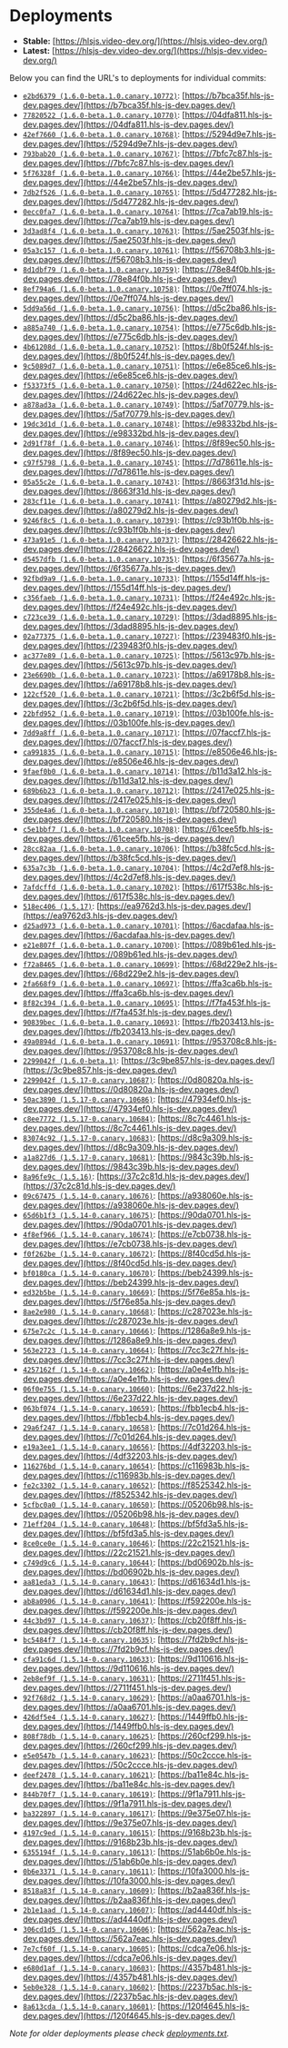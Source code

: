 # Deployments

- **Stable:** [https://hlsjs.video-dev.org/](https://hlsjs.video-dev.org/)
- **Latest:** [https://hlsjs-dev.video-dev.org/](https://hlsjs-dev.video-dev.org/)

Below you can find the URL's to deployments for individual commits:

- [`e2bd6379 (1.6.0-beta.1.0.canary.10772)`](https://github.com/video-dev/hls.js/commit/e2bd63791a48d9ebca2f2d740819da6b6bfa4835): [https://b7bca35f.hls-js-dev.pages.dev/](https://b7bca35f.hls-js-dev.pages.dev/)
- [`77820522 (1.6.0-beta.1.0.canary.10770)`](https://github.com/video-dev/hls.js/commit/77820522f3cfbb583ae6bc3715ef511e88a58c74): [https://04dfa811.hls-js-dev.pages.dev/](https://04dfa811.hls-js-dev.pages.dev/)
- [`42ef7660 (1.6.0-beta.1.0.canary.10768)`](https://github.com/video-dev/hls.js/commit/42ef7660837b08dd13ede0abefbc36e4caece332): [https://5294d9e7.hls-js-dev.pages.dev/](https://5294d9e7.hls-js-dev.pages.dev/)
- [`793bab20 (1.6.0-beta.1.0.canary.10767)`](https://github.com/video-dev/hls.js/commit/793bab208c4e9686f3e4754465f1226ce3be3379): [https://7bfc7c87.hls-js-dev.pages.dev/](https://7bfc7c87.hls-js-dev.pages.dev/)
- [`5f76328f (1.6.0-beta.1.0.canary.10766)`](https://github.com/video-dev/hls.js/commit/5f76328f5d24dec7e87f625662eb7915520cd01a): [https://44e2be57.hls-js-dev.pages.dev/](https://44e2be57.hls-js-dev.pages.dev/)
- [`7db2f526 (1.6.0-beta.1.0.canary.10765)`](https://github.com/video-dev/hls.js/commit/7db2f5263ef707b3c9e4ec5dc9a0df56e03fe922): [https://5d477282.hls-js-dev.pages.dev/](https://5d477282.hls-js-dev.pages.dev/)
- [`0ecc0fa7 (1.6.0-beta.1.0.canary.10764)`](https://github.com/video-dev/hls.js/commit/0ecc0fa771a25b9d6f3fcaf3437f7d07dd6606c4): [https://7ca7ab19.hls-js-dev.pages.dev/](https://7ca7ab19.hls-js-dev.pages.dev/)
- [`3d3ad8f4 (1.6.0-beta.1.0.canary.10763)`](https://github.com/video-dev/hls.js/commit/3d3ad8f4f543ce9b40162568cd685f12226526fe): [https://5ae2503f.hls-js-dev.pages.dev/](https://5ae2503f.hls-js-dev.pages.dev/)
- [`05a3c157 (1.6.0-beta.1.0.canary.10761)`](https://github.com/video-dev/hls.js/commit/05a3c1579e8e4b656675462d6adea3b615471bd1): [https://f56708b3.hls-js-dev.pages.dev/](https://f56708b3.hls-js-dev.pages.dev/)
- [`8d1dbf79 (1.6.0-beta.1.0.canary.10759)`](https://github.com/video-dev/hls.js/commit/8d1dbf79fc3f843fa4842d9c7df11ab8c3d54ab5): [https://78e84f0b.hls-js-dev.pages.dev/](https://78e84f0b.hls-js-dev.pages.dev/)
- [`8ef794a6 (1.6.0-beta.1.0.canary.10758)`](https://github.com/video-dev/hls.js/commit/8ef794a67db66141f559dd01e0eed59661ba4235): [https://0e7ff074.hls-js-dev.pages.dev/](https://0e7ff074.hls-js-dev.pages.dev/)
- [`5dd9a56d (1.6.0-beta.1.0.canary.10756)`](https://github.com/video-dev/hls.js/commit/5dd9a56dd492a834b86fab05c65dd150ecb2dd43): [https://d5c2ba86.hls-js-dev.pages.dev/](https://d5c2ba86.hls-js-dev.pages.dev/)
- [`a885a740 (1.6.0-beta.1.0.canary.10754)`](https://github.com/video-dev/hls.js/commit/a885a740371257fcc32bf4a13e9f1e7d6a9a1d2c): [https://e775c6db.hls-js-dev.pages.dev/](https://e775c6db.hls-js-dev.pages.dev/)
- [`4b61208d (1.6.0-beta.1.0.canary.10752)`](https://github.com/video-dev/hls.js/commit/4b61208d181eed0327d2dec218b66ae2900a2bf8): [https://8b0f524f.hls-js-dev.pages.dev/](https://8b0f524f.hls-js-dev.pages.dev/)
- [`9c5089d7 (1.6.0-beta.1.0.canary.10751)`](https://github.com/video-dev/hls.js/commit/9c5089d7e7e4874e4443d34afb5e5e57c3837f7c): [https://e6e85ce6.hls-js-dev.pages.dev/](https://e6e85ce6.hls-js-dev.pages.dev/)
- [`f53373f5 (1.6.0-beta.1.0.canary.10750)`](https://github.com/video-dev/hls.js/commit/f53373f586362a8ca2d764d14794ad4e1a4d576e): [https://24d622ec.hls-js-dev.pages.dev/](https://24d622ec.hls-js-dev.pages.dev/)
- [`a878ad3a (1.6.0-beta.1.0.canary.10749)`](https://github.com/video-dev/hls.js/commit/a878ad3a809e7a4fa93abfab052ef8b4316a4194): [https://5af70779.hls-js-dev.pages.dev/](https://5af70779.hls-js-dev.pages.dev/)
- [`19dc3d1d (1.6.0-beta.1.0.canary.10748)`](https://github.com/video-dev/hls.js/commit/19dc3d1d1ee732300b9d764ff06f32becd99db54): [https://e98332bd.hls-js-dev.pages.dev/](https://e98332bd.hls-js-dev.pages.dev/)
- [`2d91f78f (1.6.0-beta.1.0.canary.10746)`](https://github.com/video-dev/hls.js/commit/2d91f78f732730800e8bdd89b1a7ed86b012a40e): [https://8f89ec50.hls-js-dev.pages.dev/](https://8f89ec50.hls-js-dev.pages.dev/)
- [`c97f5798 (1.6.0-beta.1.0.canary.10745)`](https://github.com/video-dev/hls.js/commit/c97f57981c5a04d2ced7fe4a606bfa3a0e65c1d6): [https://7d78611e.hls-js-dev.pages.dev/](https://7d78611e.hls-js-dev.pages.dev/)
- [`05a55c2e (1.6.0-beta.1.0.canary.10743)`](https://github.com/video-dev/hls.js/commit/05a55c2eefa1c605dbb91861c8748bf8294b0565): [https://8663f31d.hls-js-dev.pages.dev/](https://8663f31d.hls-js-dev.pages.dev/)
- [`283cf11e (1.6.0-beta.1.0.canary.10741)`](https://github.com/video-dev/hls.js/commit/283cf11e5149715cd728a20d5bfba25f2976af53): [https://a80279d2.hls-js-dev.pages.dev/](https://a80279d2.hls-js-dev.pages.dev/)
- [`9246f8c5 (1.6.0-beta.1.0.canary.10739)`](https://github.com/video-dev/hls.js/commit/9246f8c5c69f1df332a584fb02674ac645351918): [https://c93b1f0b.hls-js-dev.pages.dev/](https://c93b1f0b.hls-js-dev.pages.dev/)
- [`473a91e5 (1.6.0-beta.1.0.canary.10737)`](https://github.com/video-dev/hls.js/commit/473a91e5c5459c98972272c4cc14bcf8e96665c8): [https://28426622.hls-js-dev.pages.dev/](https://28426622.hls-js-dev.pages.dev/)
- [`d5457dfb (1.6.0-beta.1.0.canary.10735)`](https://github.com/video-dev/hls.js/commit/d5457dfb7b7771ac17bcc9cabe7b638c348d74dd): [https://6f35677a.hls-js-dev.pages.dev/](https://6f35677a.hls-js-dev.pages.dev/)
- [`92fbd9a9 (1.6.0-beta.1.0.canary.10733)`](https://github.com/video-dev/hls.js/commit/92fbd9a9d980c4c7d68ebce939f3c00ed372dc63): [https://155d14ff.hls-js-dev.pages.dev/](https://155d14ff.hls-js-dev.pages.dev/)
- [`c356faeb (1.6.0-beta.1.0.canary.10731)`](https://github.com/video-dev/hls.js/commit/c356faeb5efefffd4aa653cd0364ec9f2a868a69): [https://f24e492c.hls-js-dev.pages.dev/](https://f24e492c.hls-js-dev.pages.dev/)
- [`c723ce39 (1.6.0-beta.1.0.canary.10729)`](https://github.com/video-dev/hls.js/commit/c723ce391aba7cc0a1e8a15719da5848b9bd1c21): [https://3dad8895.hls-js-dev.pages.dev/](https://3dad8895.hls-js-dev.pages.dev/)
- [`02a77375 (1.6.0-beta.1.0.canary.10727)`](https://github.com/video-dev/hls.js/commit/02a77375f541842fe5c07a35853b3a6117ef8edd): [https://239483f0.hls-js-dev.pages.dev/](https://239483f0.hls-js-dev.pages.dev/)
- [`ac377e89 (1.6.0-beta.1.0.canary.10725)`](https://github.com/video-dev/hls.js/commit/ac377e89849ceb1f6ddb4b69fefc4cdc346351f0): [https://5613c97b.hls-js-dev.pages.dev/](https://5613c97b.hls-js-dev.pages.dev/)
- [`23e6690b (1.6.0-beta.1.0.canary.10723)`](https://github.com/video-dev/hls.js/commit/23e6690bb3c68aa229e88f24a40826e92b758194): [https://a69178b8.hls-js-dev.pages.dev/](https://a69178b8.hls-js-dev.pages.dev/)
- [`122cf520 (1.6.0-beta.1.0.canary.10721)`](https://github.com/video-dev/hls.js/commit/122cf52097a6341b5f1f5797fc47d6d8e1e38044): [https://3c2b6f5d.hls-js-dev.pages.dev/](https://3c2b6f5d.hls-js-dev.pages.dev/)
- [`22bfd952 (1.6.0-beta.1.0.canary.10719)`](https://github.com/video-dev/hls.js/commit/22bfd952e988f5c333b30d231aa33d880f500c02): [https://03b100fe.hls-js-dev.pages.dev/](https://03b100fe.hls-js-dev.pages.dev/)
- [`7dd9a8ff (1.6.0-beta.1.0.canary.10717)`](https://github.com/video-dev/hls.js/commit/7dd9a8ff3ef6cfba0b4e9a1caf45a15137bcf73e): [https://07faccf7.hls-js-dev.pages.dev/](https://07faccf7.hls-js-dev.pages.dev/)
- [`ca991835 (1.6.0-beta.1.0.canary.10715)`](https://github.com/video-dev/hls.js/commit/ca9918356cbffe44f7f41f7c9e71a890e018c805): [https://e8506e46.hls-js-dev.pages.dev/](https://e8506e46.hls-js-dev.pages.dev/)
- [`9faef0b0 (1.6.0-beta.1.0.canary.10714)`](https://github.com/video-dev/hls.js/commit/9faef0b0b78f3c18a3c98f3d13114f8d26035985): [https://b11d3a12.hls-js-dev.pages.dev/](https://b11d3a12.hls-js-dev.pages.dev/)
- [`689b6b23 (1.6.0-beta.1.0.canary.10712)`](https://github.com/video-dev/hls.js/commit/689b6b234c5694ac55d3aae960fc399bd844e1e0): [https://2417e025.hls-js-dev.pages.dev/](https://2417e025.hls-js-dev.pages.dev/)
- [`355de4a6 (1.6.0-beta.1.0.canary.10710)`](https://github.com/video-dev/hls.js/commit/355de4a6fd74281e3c300d1a8d1dad1107966cf8): [https://bf720580.hls-js-dev.pages.dev/](https://bf720580.hls-js-dev.pages.dev/)
- [`c5e1bbf7 (1.6.0-beta.1.0.canary.10708)`](https://github.com/video-dev/hls.js/commit/c5e1bbf7e8ba78199954eff1c0823d481cf32075): [https://61cee5fb.hls-js-dev.pages.dev/](https://61cee5fb.hls-js-dev.pages.dev/)
- [`28cc82aa (1.6.0-beta.1.0.canary.10706)`](https://github.com/video-dev/hls.js/commit/28cc82aa5b36705f62a1b3b0e273b41dcdde0e1e): [https://b38fc5cd.hls-js-dev.pages.dev/](https://b38fc5cd.hls-js-dev.pages.dev/)
- [`635a7c3b (1.6.0-beta.1.0.canary.10704)`](https://github.com/video-dev/hls.js/commit/635a7c3b065c6013831a3b1ffe8f23f4103698e4): [https://4c2d7ef8.hls-js-dev.pages.dev/](https://4c2d7ef8.hls-js-dev.pages.dev/)
- [`7afdcffd (1.6.0-beta.1.0.canary.10702)`](https://github.com/video-dev/hls.js/commit/7afdcffd3be1af57ea146a37a19d3ef6de7d5d5e): [https://617f538c.hls-js-dev.pages.dev/](https://617f538c.hls-js-dev.pages.dev/)
- [`518ec406 (1.5.17)`](https://github.com/video-dev/hls.js/commit/518ec40621c4affd27a4f385c1701d1662269e32): [https://ea9762d3.hls-js-dev.pages.dev/](https://ea9762d3.hls-js-dev.pages.dev/)
- [`d25ad973 (1.6.0-beta.1.0.canary.10701)`](https://github.com/video-dev/hls.js/commit/d25ad973048317445e4cacffad16bd637e450c0e): [https://6acdafaa.hls-js-dev.pages.dev/](https://6acdafaa.hls-js-dev.pages.dev/)
- [`e21e807f (1.6.0-beta.1.0.canary.10700)`](https://github.com/video-dev/hls.js/commit/e21e807fe38da8061855988605a48aa94d2f2f6d): [https://089b61ed.hls-js-dev.pages.dev/](https://089b61ed.hls-js-dev.pages.dev/)
- [`f72a8465 (1.6.0-beta.1.0.canary.10699)`](https://github.com/video-dev/hls.js/commit/f72a846516ab643b2ba9f82de4bfeb7b3c0ab51c): [https://68d229e2.hls-js-dev.pages.dev/](https://68d229e2.hls-js-dev.pages.dev/)
- [`2fa668f9 (1.6.0-beta.1.0.canary.10697)`](https://github.com/video-dev/hls.js/commit/2fa668f9978673f86f6020dfe7bbc24c748f46e3): [https://ffa3ca6b.hls-js-dev.pages.dev/](https://ffa3ca6b.hls-js-dev.pages.dev/)
- [`8f82c394 (1.6.0-beta.1.0.canary.10695)`](https://github.com/video-dev/hls.js/commit/8f82c3948282e0c1a1c94cbe99ed64798aa6129a): [https://f7fa453f.hls-js-dev.pages.dev/](https://f7fa453f.hls-js-dev.pages.dev/)
- [`90839bec (1.6.0-beta.1.0.canary.10693)`](https://github.com/video-dev/hls.js/commit/90839bec8d58107a87b871b63c47496bf37bfe80): [https://fb203413.hls-js-dev.pages.dev/](https://fb203413.hls-js-dev.pages.dev/)
- [`49a0894d (1.6.0-beta.1.0.canary.10691)`](https://github.com/video-dev/hls.js/commit/49a0894d5b15eaf7d7f115db750f961d500f1434): [https://953708c8.hls-js-dev.pages.dev/](https://953708c8.hls-js-dev.pages.dev/)
- [`2299042f (1.6.0-beta.1)`](https://github.com/video-dev/hls.js/commit/2299042f74b1b586a7eca9d32e8703627fe948e9): [https://3c9be857.hls-js-dev.pages.dev/](https://3c9be857.hls-js-dev.pages.dev/)
- [`2299042f (1.5.17-0.canary.10687)`](https://github.com/video-dev/hls.js/commit/2299042f74b1b586a7eca9d32e8703627fe948e9): [https://0d80820a.hls-js-dev.pages.dev/](https://0d80820a.hls-js-dev.pages.dev/)
- [`50ac3890 (1.5.17-0.canary.10686)`](https://github.com/video-dev/hls.js/commit/50ac3890efd4a519a66d85c5dc4b6ea042211129): [https://47934ef0.hls-js-dev.pages.dev/](https://47934ef0.hls-js-dev.pages.dev/)
- [`c8ee7772 (1.5.17-0.canary.10684)`](https://github.com/video-dev/hls.js/commit/c8ee777226212008e21e73e1da8a2569d0cf1849): [https://8c7c4461.hls-js-dev.pages.dev/](https://8c7c4461.hls-js-dev.pages.dev/)
- [`83074c92 (1.5.17-0.canary.10683)`](https://github.com/video-dev/hls.js/commit/83074c926b7f7aead60f8aba90c3b607257847ac): [https://d8c9a309.hls-js-dev.pages.dev/](https://d8c9a309.hls-js-dev.pages.dev/)
- [`a1a827d6 (1.5.17-0.canary.10681)`](https://github.com/video-dev/hls.js/commit/a1a827d66eb900b26b1f18657e92cffddbbe7526): [https://9843c39b.hls-js-dev.pages.dev/](https://9843c39b.hls-js-dev.pages.dev/)
- [`8a96fe9c (1.5.16)`](https://github.com/video-dev/hls.js/commit/8a96fe9c513d8a3287b5e03d9791acccddd2d2a3): [https://37c2c81d.hls-js-dev.pages.dev/](https://37c2c81d.hls-js-dev.pages.dev/)
- [`09c67475 (1.5.14-0.canary.10676)`](https://github.com/video-dev/hls.js/commit/09c67475c7833afb7dfc91fc5e93e0b839d89ed4): [https://a938060e.hls-js-dev.pages.dev/](https://a938060e.hls-js-dev.pages.dev/)
- [`65d6b1f3 (1.5.14-0.canary.10675)`](https://github.com/video-dev/hls.js/commit/65d6b1f3d52ba533abd47e793b0ae533447d026d): [https://90da0701.hls-js-dev.pages.dev/](https://90da0701.hls-js-dev.pages.dev/)
- [`4f8ef966 (1.5.14-0.canary.10674)`](https://github.com/video-dev/hls.js/commit/4f8ef9667523a440bfa8598e74ee070b546d491d): [https://e7cb0738.hls-js-dev.pages.dev/](https://e7cb0738.hls-js-dev.pages.dev/)
- [`f0f262be (1.5.14-0.canary.10672)`](https://github.com/video-dev/hls.js/commit/f0f262be47fd2ab8606cb7dc2c8559d962598290): [https://8f40cd5d.hls-js-dev.pages.dev/](https://8f40cd5d.hls-js-dev.pages.dev/)
- [`bf0180ca (1.5.14-0.canary.10670)`](https://github.com/video-dev/hls.js/commit/bf0180ca781ec90b8a3ab3e06ffa46817e2fe3b6): [https://beb24399.hls-js-dev.pages.dev/](https://beb24399.hls-js-dev.pages.dev/)
- [`ed32b5be (1.5.14-0.canary.10669)`](https://github.com/video-dev/hls.js/commit/ed32b5be2c49ac19cb784397bd018f3ec3305fe3): [https://5f76e85a.hls-js-dev.pages.dev/](https://5f76e85a.hls-js-dev.pages.dev/)
- [`8ae2e980 (1.5.14-0.canary.10668)`](https://github.com/video-dev/hls.js/commit/8ae2e980195fb6f45df83bb81c35abbcc3658ef0): [https://c287023e.hls-js-dev.pages.dev/](https://c287023e.hls-js-dev.pages.dev/)
- [`675e7c2c (1.5.14-0.canary.10666)`](https://github.com/video-dev/hls.js/commit/675e7c2c82832c4c4709bbc2c5106567a1939f4e): [https://1286a8e9.hls-js-dev.pages.dev/](https://1286a8e9.hls-js-dev.pages.dev/)
- [`563e2723 (1.5.14-0.canary.10664)`](https://github.com/video-dev/hls.js/commit/563e2723898481e99fbd446cb38dbad04f383c41): [https://7cc3c27f.hls-js-dev.pages.dev/](https://7cc3c27f.hls-js-dev.pages.dev/)
- [`4257162f (1.5.14-0.canary.10662)`](https://github.com/video-dev/hls.js/commit/4257162fe3c1d118f4464b40dd75c9b310f2451c): [https://a0e4e1fb.hls-js-dev.pages.dev/](https://a0e4e1fb.hls-js-dev.pages.dev/)
- [`06f0e755 (1.5.14-0.canary.10660)`](https://github.com/video-dev/hls.js/commit/06f0e755d48a1e5e08d55b3786732857f5fc9f67): [https://6e237d22.hls-js-dev.pages.dev/](https://6e237d22.hls-js-dev.pages.dev/)
- [`063bf074 (1.5.14-0.canary.10659)`](https://github.com/video-dev/hls.js/commit/063bf0749e0363669ef3724151712d6d1de95625): [https://fbb1ecb4.hls-js-dev.pages.dev/](https://fbb1ecb4.hls-js-dev.pages.dev/)
- [`29a6f247 (1.5.14-0.canary.10658)`](https://github.com/video-dev/hls.js/commit/29a6f247e744407cf539f56479c8b056386d6794): [https://7c01d264.hls-js-dev.pages.dev/](https://7c01d264.hls-js-dev.pages.dev/)
- [`e19a3ee1 (1.5.14-0.canary.10656)`](https://github.com/video-dev/hls.js/commit/e19a3ee17b51096a8f335bb6a47470446faf1295): [https://4df32203.hls-js-dev.pages.dev/](https://4df32203.hls-js-dev.pages.dev/)
- [`116276bd (1.5.14-0.canary.10654)`](https://github.com/video-dev/hls.js/commit/116276bdaef80afa1109815c893f95d7b34ce91f): [https://c116983b.hls-js-dev.pages.dev/](https://c116983b.hls-js-dev.pages.dev/)
- [`fe2c3302 (1.5.14-0.canary.10652)`](https://github.com/video-dev/hls.js/commit/fe2c33025041fc77294fe2e9f72c717dab140eca): [https://f8525342.hls-js-dev.pages.dev/](https://f8525342.hls-js-dev.pages.dev/)
- [`5cfbc0a0 (1.5.14-0.canary.10650)`](https://github.com/video-dev/hls.js/commit/5cfbc0a0ce5587fa2a49b607d1e95861b20ac5cb): [https://05206b98.hls-js-dev.pages.dev/](https://05206b98.hls-js-dev.pages.dev/)
- [`71eff204 (1.5.14-0.canary.10648)`](https://github.com/video-dev/hls.js/commit/71eff2047f99371e9e53296cf4f733cad6405946): [https://bf5fd3a5.hls-js-dev.pages.dev/](https://bf5fd3a5.hls-js-dev.pages.dev/)
- [`8ce0ce0e (1.5.14-0.canary.10646)`](https://github.com/video-dev/hls.js/commit/8ce0ce0e037fc026464a62a153ed17b9626c2e56): [https://22c21521.hls-js-dev.pages.dev/](https://22c21521.hls-js-dev.pages.dev/)
- [`c749d9c6 (1.5.14-0.canary.10644)`](https://github.com/video-dev/hls.js/commit/c749d9c68b882650c48879c9e46504ce710d419a): [https://bd06902b.hls-js-dev.pages.dev/](https://bd06902b.hls-js-dev.pages.dev/)
- [`aa81eda3 (1.5.14-0.canary.10643)`](https://github.com/video-dev/hls.js/commit/aa81eda3ee8b6c9ad5e26bcc7c242ac16250980c): [https://d61634d1.hls-js-dev.pages.dev/](https://d61634d1.hls-js-dev.pages.dev/)
- [`ab8a0906 (1.5.14-0.canary.10641)`](https://github.com/video-dev/hls.js/commit/ab8a090693dc6a02cb65b9feaeb21e031f17747e): [https://f592200e.hls-js-dev.pages.dev/](https://f592200e.hls-js-dev.pages.dev/)
- [`44c3bd97 (1.5.14-0.canary.10637)`](https://github.com/video-dev/hls.js/commit/44c3bd97c9a5be0c9fde9a72e27fe2fbbd584df4): [https://cb20f8ff.hls-js-dev.pages.dev/](https://cb20f8ff.hls-js-dev.pages.dev/)
- [`bc5484f7 (1.5.14-0.canary.10635)`](https://github.com/video-dev/hls.js/commit/bc5484f70ab3cffb0db680aed9eb58a9c5d3b7f8): [https://7fd2b9cf.hls-js-dev.pages.dev/](https://7fd2b9cf.hls-js-dev.pages.dev/)
- [`cfa91c6d (1.5.14-0.canary.10633)`](https://github.com/video-dev/hls.js/commit/cfa91c6d2dc3a57324c092bbdf1d213feeb14648): [https://9d110616.hls-js-dev.pages.dev/](https://9d110616.hls-js-dev.pages.dev/)
- [`2eb8ef9f (1.5.14-0.canary.10631)`](https://github.com/video-dev/hls.js/commit/2eb8ef9fed8479ca590db8ddaec3e4565bc89277): [https://2711f451.hls-js-dev.pages.dev/](https://2711f451.hls-js-dev.pages.dev/)
- [`92f768d2 (1.5.14-0.canary.10629)`](https://github.com/video-dev/hls.js/commit/92f768d25b7b4f81935ad716c4e02a3d5f357cb0): [https://a0aa6701.hls-js-dev.pages.dev/](https://a0aa6701.hls-js-dev.pages.dev/)
- [`426df5e4 (1.5.14-0.canary.10627)`](https://github.com/video-dev/hls.js/commit/426df5e42ffb7dc92cf7ccbe908d0df076d0b7f4): [https://1449ffb0.hls-js-dev.pages.dev/](https://1449ffb0.hls-js-dev.pages.dev/)
- [`808f78db (1.5.14-0.canary.10625)`](https://github.com/video-dev/hls.js/commit/808f78dbc0ff0cb490ea71ccc74f2c93cd1487ec): [https://260cf299.hls-js-dev.pages.dev/](https://260cf299.hls-js-dev.pages.dev/)
- [`e5e0547b (1.5.14-0.canary.10623)`](https://github.com/video-dev/hls.js/commit/e5e0547bbfbc404fd194134bb0984cb4f026e124): [https://50c2ccce.hls-js-dev.pages.dev/](https://50c2ccce.hls-js-dev.pages.dev/)
- [`deef2478 (1.5.14-0.canary.10621)`](https://github.com/video-dev/hls.js/commit/deef24788c3d02519bcf18c9ef22a3accf704344): [https://ba11e84c.hls-js-dev.pages.dev/](https://ba11e84c.hls-js-dev.pages.dev/)
- [`844b70f7 (1.5.14-0.canary.10619)`](https://github.com/video-dev/hls.js/commit/844b70f78d7ab102af78dd2c2892afb8084b427c): [https://9f1a7911.hls-js-dev.pages.dev/](https://9f1a7911.hls-js-dev.pages.dev/)
- [`ba322897 (1.5.14-0.canary.10617)`](https://github.com/video-dev/hls.js/commit/ba322897f8fc265ae5333ff4255597d2d05bb714): [https://9e375e07.hls-js-dev.pages.dev/](https://9e375e07.hls-js-dev.pages.dev/)
- [`4197c9ed (1.5.14-0.canary.10615)`](https://github.com/video-dev/hls.js/commit/4197c9ed499bb74895bb3887534c825d3ca601da): [https://9168b23b.hls-js-dev.pages.dev/](https://9168b23b.hls-js-dev.pages.dev/)
- [`6355194f (1.5.14-0.canary.10613)`](https://github.com/video-dev/hls.js/commit/6355194ff461c95cc3ece1b64499b085be46bdae): [https://51ab6b0e.hls-js-dev.pages.dev/](https://51ab6b0e.hls-js-dev.pages.dev/)
- [`0b6e3371 (1.5.14-0.canary.10611)`](https://github.com/video-dev/hls.js/commit/0b6e3371196f4d2d16b5b62da55bcfab0cb3afb5): [https://10fa3000.hls-js-dev.pages.dev/](https://10fa3000.hls-js-dev.pages.dev/)
- [`8518a83f (1.5.14-0.canary.10609)`](https://github.com/video-dev/hls.js/commit/8518a83f04c4447b908abf11b0de6fadf2fd6317): [https://b2aa836f.hls-js-dev.pages.dev/](https://b2aa836f.hls-js-dev.pages.dev/)
- [`2b1e1aad (1.5.14-0.canary.10607)`](https://github.com/video-dev/hls.js/commit/2b1e1aad82cd0280d183fc2b6079cfed3c2123e5): [https://ad4440df.hls-js-dev.pages.dev/](https://ad4440df.hls-js-dev.pages.dev/)
- [`306cd1d5 (1.5.14-0.canary.10606)`](https://github.com/video-dev/hls.js/commit/306cd1d572aaca17fd31a85051f1158a737cbdf8): [https://562a7eac.hls-js-dev.pages.dev/](https://562a7eac.hls-js-dev.pages.dev/)
- [`7e7cf60f (1.5.14-0.canary.10605)`](https://github.com/video-dev/hls.js/commit/7e7cf60f6f5322bbd4045f835fb811e70fc59a3d): [https://cdca7e06.hls-js-dev.pages.dev/](https://cdca7e06.hls-js-dev.pages.dev/)
- [`e680d1af (1.5.14-0.canary.10603)`](https://github.com/video-dev/hls.js/commit/e680d1afeb540c0fd2d623bb79af84d834345d40): [https://4357b481.hls-js-dev.pages.dev/](https://4357b481.hls-js-dev.pages.dev/)
- [`5eb0e328 (1.5.14-0.canary.10602)`](https://github.com/video-dev/hls.js/commit/5eb0e32837a36bfc9b7a94b2270d018ca51678e3): [https://2237b5ac.hls-js-dev.pages.dev/](https://2237b5ac.hls-js-dev.pages.dev/)
- [`8a613cda (1.5.14-0.canary.10601)`](https://github.com/video-dev/hls.js/commit/8a613cdab3ba0025ce56b19f2b554c95d1c2b9f2): [https://120f4645.hls-js-dev.pages.dev/](https://120f4645.hls-js-dev.pages.dev/)

_Note for older deployments please check [deployments.txt](./deployments.txt)._
